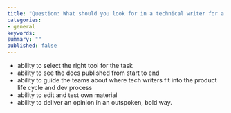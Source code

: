 ```yaml
---
title: "Question: What should you look for in a technical writer for a startup company?"
categories:
- general
keywords: 
summary: ""
published: false
---
```



- ability to select the right tool for the task
- ability to see the docs published from start to end
- ability to guide the teams about where tech writers fit into the product life cycle and dev process
- ability to edit and test own material
- ability to deliver an opinion in an outspoken, bold way.